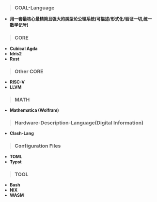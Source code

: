 > ### GOAL-Language
- **用一套最核心最精简且强大的类型论公理系统(可描述/形式化/验证一切,统一数学记号)**

> ### CORE
- **Cubical Agda**
- **Idris2**
- **Rust**


> ### Other CORE
- **RISC-V**
- **LLVM**


> ### MATH
- **Mathematica (Wolfram)**


> ### Hardware-Description-Language(Digital Information)
- **Clash-Lang**


> ### Configuration Files
- **TOML**
- **Typst**  

> ### TOOL
- **Bash**
- **NIX**
- **WASM**

